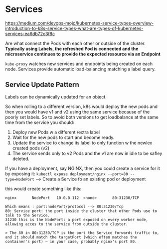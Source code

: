 # Services
https://medium.com/devops-mojo/kubernetes-service-types-overview-introduction-to-k8s-service-types-what-are-types-of-kubernetes-services-ea6db72c3f8c

Are what connect the Pods with each other or outside of the cluster.
**Typically using Labels, the refreshed Pod is connected and the microservice continues to provide the expected resource via an Endpoint**

`kube-proxy` watches new services and endpoints being created on each node.
Services provide automatic load-balancing matching a label query.

## Service Update Pattern
Labels can be dynamically updated for an object.

So when rolling to a different version, k8s would deploy the new pods and then you would have v1 and v2 using the same service because of the poorly set labels. So to avoid both versions to get loadbalance at the same time from the service you should:

1. Deploy new Pods w a different /extra label
2. Wait for the new pods to start and become ready.
3. Update the service to change its label to only function w the newlex created pods (v2)
4. The service sends only to v2 Pods and the v1 are now in idle to be safley deleted. 

If you have a deployment, say NGINX, then you could create a service for it by exposing it: 
`kubectl expose deployment/nginx --port=80 --type=NodePort` --> Create a Service fo an existing pod or deployment

this would create something like this: 

```
nginx       NodePort   10.0.0.112  <none>       80:31230/TCP   

Which means : port:nodePort/protocol --> 80:31230/Tcp
80: Service port: the port inside the cluster that other Pods use to talk to the Service. 
31230 this is the NodePort: a port exposed on every worker node, allowing acces to the service from outside the cluster.

> The 80 in 80:31230/TCP is the port the Service forwards traffic to, and it should match the targetPort (which often matches the container's port) — in your case, probably nginx's port 80.
